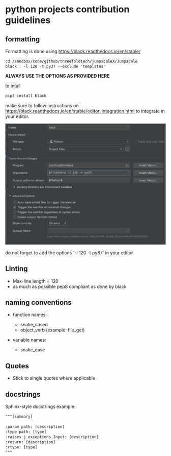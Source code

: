 # python projects contribution guidelines

## formatting 

Formatting is done using https://black.readthedocs.io/en/stable/

```
cd /sandbox/code/github/threefoldtech/jumpscaleX/Jumpscale
black . -l 120 -t py37 --exclude 'templates'
```
**ALWAYS USE THE OPTIONS AS PROVIDED HERE** 

to intall

```bash
pip3 install black
```

make sure to follow instructions on https://black.readthedocs.io/en/stable/editor_integration.html to integrate in your editor.

![](images/black_editor.png)

do not forget to add the options '-l 120 -t py37' in your editor

## Linting
- Max-line length = 120
- as much as possible pep8 compliant as done by black


## naming conventions
- function names:
  - snake_cased
  - object_verb (example: file_get)

- variable names:
  - snake_case 

## Quotes
- Stick to single quotes where applicable

## docstrings
Sphinx-style docstrings
example:

```
"""[summary]

:param path: [description]
:type path: [type]
:raises j.exceptions.Input: [description]
:return: [description]
:rtype: [type]
"""
```



